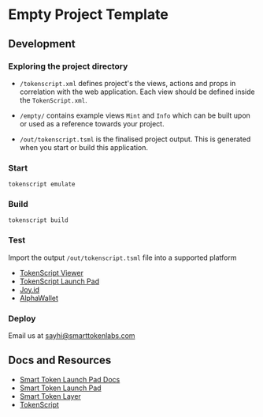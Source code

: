 # Empty Project Template

## Development

### Exploring the project directory

- `/tokenscript.xml` defines project's the views, actions and props in correlation with the web application. Each view should be defined inside the `TokenScript.xml`.

- `/empty/` contains example views `Mint` and `Info` which can be built upon or used as a reference towards your project.

- `/out/tokenscript.tsml` is the finalised project output. This is generated when you start or build this application. 

### Start 

`tokenscript emulate`

### Build

`tokenscript build`

### Test

Import the output `/out/tokenscript.tsml` file into a supported platform

- [TokenScript Viewer](https://viewer.tokenscript.org/)
- [TokenScript Launch Pad](https://launchpad.smartlayer.network/)
- [Joy.id](https://joy.id/) 
- [AlphaWallet](https://alphawallet.com/)

### Deploy

Email us at <sayhi@smarttokenlabs.com>

## Docs and Resources

- [Smart Token Launch Pad Docs](https://launchpad-doc.vercel.app/)
- [Smart Token Launch Pad](https://launchpad.smartlayer.network/)
- [Smart Token Layer](https://www.smartlayer.network/)
- [TokenScript](https://www.tokenscript.org/)



